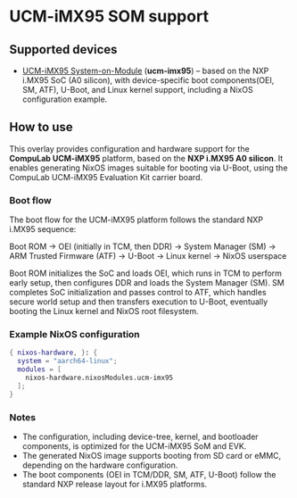 # UCM-iMX95 SOM support

## Supported devices
- [UCM-iMX95 System-on-Module](https://www.compulab.com/products/som-evaluation-kits/ucm-imx95-evaluation-kit/) (**ucm-imx95**) – based on the NXP i.MX95 SoC (A0 silicon), with device-specific boot components(OEI, SM, ATF), U-Boot, and Linux kernel support, including a NixOS configuration example.

## How to use
This overlay provides configuration and hardware support for the **CompuLab UCM-iMX95** platform, based on the **NXP i.MX95 A0 silicon**. It enables generating NixOS images suitable for booting via U-Boot, using the CompuLab UCM-iMX95 Evaluation Kit carrier board.

### Boot flow
The boot flow for the UCM-iMX95 platform follows the standard NXP i.MX95 sequence:

Boot ROM → OEI (initially in TCM, then DDR) → System Manager (SM) → ARM Trusted Firmware (ATF) → U-Boot → Linux kernel → NixOS userspace

Boot ROM initializes the SoC and loads OEI, which runs in TCM to perform early setup, then configures DDR and loads the System Manager (SM). SM completes SoC initialization and passes control to ATF, which handles secure world setup and then transfers execution to U-Boot, eventually booting the Linux kernel and NixOS root filesystem.

### Example NixOS configuration
```nix
{ nixos-hardware, }: {
  system = "aarch64-linux";
  modules = [
    nixos-hardware.nixosModules.ucm-imx95
  ];
}
```

### Notes
- The configuration, including device-tree, kernel, and bootloader components, is optimized for the UCM-iMX95 SoM and EVK.  
- The generated NixOS image supports booting from SD card or eMMC, depending on the hardware configuration.  
- The boot components (OEI in TCM/DDR, SM, ATF, U-Boot) follow the standard NXP release layout for i.MX95 platforms.
